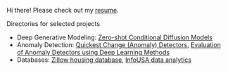 Hi there! Please check out my [resume](Yuchen_resume).

Directories for selected projects

* Deep Generative Modeling: [Zero-shot Conditional Diffusion Models](https://github.com/jacksonliang35/zero-shot-cond-diff-models)
* Anomaly Detection: [Quickest Change (Anomaly) Detectors](https://github.com/jacksonliang35/Quickest-Change-Detection), [Evaluation of Anomaly Detectors using Deep Learning Methods](https://github.com/jacksonliang35/deep-learning-time-series)
* Databases: [Zillow housing database](https://github.com/uiuc-bdeep/Zillow_Housing_Database), [InfoUSA data analytics](https://github.com/uiuc-bdeep/InfoUSA_Database)

<!-- * Undergrad Courses
  - [AI courses](https://github.com/jacksonliang35/Undergraduate-AI-Projects)
  - [Distributed System](https://github.com/jacksonliang35/Distributed-System)
* Undergrad research: [Zillow housing database](https://github.com/uiuc-bdeep/Zillow_Housing_Database), [InfoUSA data analytics](https://github.com/uiuc-bdeep/InfoUSA_Database)
* Graduate research: [Quickest Change Detection](https://github.com/jacksonliang35/Quickest-Change-Detection)
* Grad Courses
  - [Anomaly Detection in High-dim Time-series](https://github.com/jacksonliang35/deep-learning-time-series)
  - NLP: [Polish POS](https://github.com/jacksonliang35/Polish-POS-Tagging) -->
